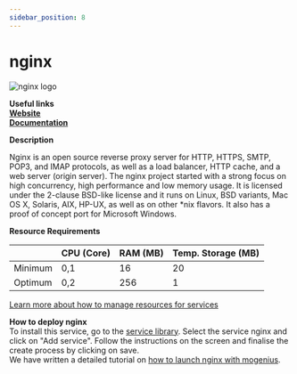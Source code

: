 ```yaml
---
sidebar_position: 8
---
```


# nginx

![nginx logo](https://api.mogenius.com/file/id/dbf498e1-9c7c-4bb1-9e7b-f092867031ee)

**Useful links**  
**[Website](https://www.nginx.com/)**  
**[Documentation](https://docs.nginx.com/)**  

**Description**

Nginx is an open source reverse proxy server for HTTP, HTTPS, SMTP, POP3, and IMAP protocols, as well as a load balancer, HTTP cache, and a web server (origin server). The nginx project started with a strong focus on high concurrency, high performance and low memory usage. It is licensed under the 2-clause BSD-like license and it runs on Linux, BSD variants, Mac OS X, Solaris, AIX, HP-UX, as well as on other *nix flavors. It also has a proof of concept port for Microsoft Windows.

**Resource Requirements**

||CPU (Core)|RAM (MB)  |Temp. Storage (MB)|
|--|--|--|--|
| Minimum | 0,1 |16| 20
| Optimum | 0,2 |256| 1

[Learn more about how to manage resources for services](./../cloud-management/resource-management.md)

**How to deploy nginx**  
To install this service, go to the [service library](./../mogenius-platform/service-library.md). Select the service nginx and click on "Add service". Follow the instructions on the screen and finalise the create process by clicking on save.  
We have written a detailed tutorial on [how to launch nginx with mogenius](./../tutorials/nginx.md).

